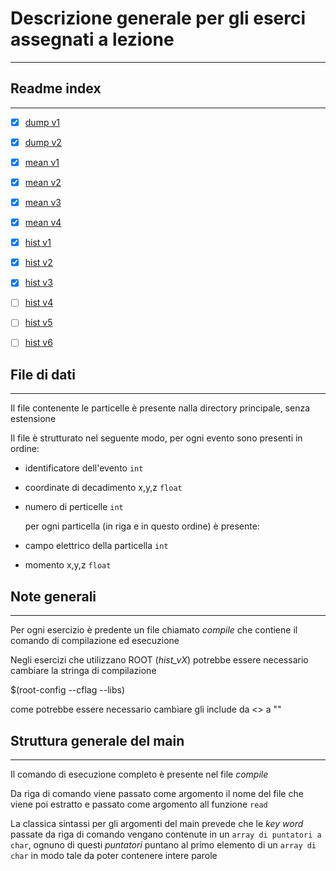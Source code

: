 # Descrizione generale per gli eserci assegnati a lezione
---
## Readme index
---
- [x] [dump v1](dump_v1/readme.md)

- [x] [dump v2](dump_v2/readme.md)

- [x] [mean v1](mean_v1/readme.md)

- [x] [mean v2](mean_v2/readme.md)

- [x] [mean v3](mean_v3/readme.md)

- [x] [mean v4](mean_v4/readme.md)

- [x] [hist v1](hist_v1/readme.md)

- [x] [hist v2](hist_v2/readme.md)

- [x] [hist v3](hist_v3/readme.md)

- [ ] [hist v4](hist_v4/readme.md)

- [ ] [hist v5](hist_v5/readme.md)

- [ ] [hist v6](hist_v6/readme.md)

## File di dati
---

Il file contenente le particelle è presente nalla directory principale, senza estensione

Il file è strutturato nel seguente modo, per ogni evento sono presenti in ordine:

- identificatore dell'evento `int`
- coordinate di decadimento x,y,z `float`
- numero di perticelle `int`

	per ogni particella (in riga e in questo ordine) è presente:

- campo elettrico della particella `int`
- momento x,y,z `float`

## Note generali
---

Per ogni esercizio è predente un file chiamato *compile* che contiene il comando di compilazione ed esecuzione

Negli esercizi che utilizzano ROOT (*hist_vX*) potrebbe essere necessario cambiare la stringa di compilazione 

$(root-config --cflag --libs)

come potrebbe essere necessario cambiare gli include da <> a ""

## Struttura generale del main
---
Il comando di esecuzione completo è presente nel file *compile*

Da riga di comando viene passato come argomento il nome del file che viene poi estratto e passato come argomento all funzione `read`

La classica sintassi per gli argomenti del main prevede che le *key word* passate da riga di comando vengano contenute in un `array di puntatori a char`, ognuno di questi *puntatori* puntano al primo elemento di un `array di char` in modo tale da poter contenere intere parole

